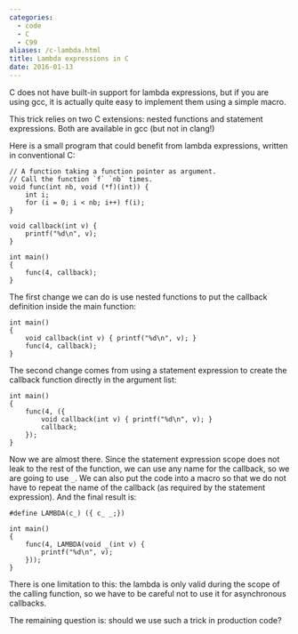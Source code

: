 ```yaml
---
categories:
  - code
  - C
  - C99
aliases: /c-lambda.html
title: Lambda expressions in C
date: 2016-01-13
---
```



C does not have built-in support for lambda expressions, but if you are using
gcc, it is actually quite easy to implement them using a simple macro.

This trick relies on two C extensions: nested functions and statement
expressions.  Both are available in gcc (but not in clang!)

Here is a small program that could benefit from lambda expressions, written
in conventional C:

    // A function taking a function pointer as argument.
    // Call the function `f` `nb` times.
    void func(int nb, void (*f)(int)) {
        int i;
        for (i = 0; i < nb; i++) f(i);
    }

    void callback(int v) {
        printf("%d\n", v);
    }

    int main()
    {
        func(4, callback);
    }

The first change we can do is use nested functions to put the callback
definition inside the main function:

    int main()
    {
        void callback(int v) { printf("%d\n", v); }
        func(4, callback);
    }

The second change comes from using a statement expression to create the
callback function directly in the argument list:

    int main()
    {
        func(4, ({
            void callback(int v) { printf("%d\n", v); }
            callback;
        });
    }

Now we are almost there.  Since the statement expression scope does not leak to
the rest of the function, we can use any name for the callback, so we are going
to use `_`.  We can also put the code into a macro so that we do not have to
repeat the name of the callback (as required by the statement expression).  And
the final result is:

    #define LAMBDA(c_) ({ c_ _;})

    int main()
    {
        func(4, LAMBDA(void _(int v) {
            printf("%d\n", v);
        }));
    }

There is one limitation to this: the lambda is only valid during the scope of
the calling function, so we have to be careful not to use it for asynchronous
callbacks.

The remaining question is: should we use such a trick in production code?
